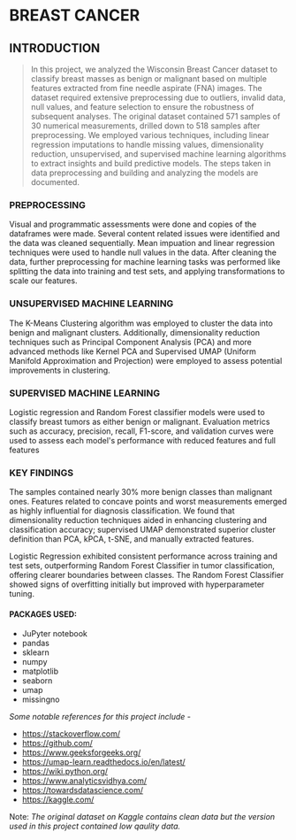 # BREAST CANCER 
## INTRODUCTION

> In this project, we analyzed the Wisconsin Breast Cancer dataset to classify breast masses as benign or malignant based on multiple features extracted from fine needle aspirate (FNA) images. The dataset required extensive preprocessing due to outliers, invalid data, null values, and feature selection to ensure the robustness of subsequent analyses. The original dataset contained 571 samples of 30 numerical measurements, drilled down to 518 samples after preprocessing.
We employed various techniques, including linear regression imputations to handle missing values, dimensionality reduction, unsupervised, and supervised machine learning algorithms to extract insights and build predictive models.
The steps taken in data preprocessing and building and analyzing the models are documented.


### PREPROCESSING

Visual and programmatic assessments were done and copies of the dataframes were made. Several content related issues were identified and the data was cleaned sequentially. Mean impuation and linear regression techniques were used to handle null values in the data. After cleaning the data, further preprocessing for machine learning tasks was performed like splitting the data into training and test sets, and applying transformations to scale our features.

### UNSUPERVISED MACHINE LEARNING
The K-Means Clustering algorithm was employed to cluster the data into benign and malignant clusters. Additionally, dimensionality reduction techniques such as Principal Component Analysis (PCA) and more advanced methods like Kernel PCA and Supervised UMAP (Uniform Manifold Approximation and Projection) were employed to assess potential improvements in clustering.

### SUPERVISED MACHINE LEARNING
Logistic regression and Random Forest classifier models were used to classify breast tumors as either benign or malignant. Evaluation metrics such as accuracy, precision, recall, F1-score, and validation curves were used to assess each model's performance with reduced features and full features



### KEY FINDINGS

The samples contained nearly 30% more benign classes than malignant ones.
Features related to concave points and worst measurements emerged as highly influential for diagnosis classification. We found that dimensionality reduction techniques aided in enhancing clustering and classification accuracy; supervised UMAP demonstrated superior cluster definition than PCA, kPCA, t-SNE, and manually extracted features.

Logistic Regression exhibited consistent performance across training and test sets, outperforming Random Forest Classifier in tumor classification, offering clearer boundaries between classes.
The Random Forest Classifier showed signs of overfitting initially but improved with hyperparameter tuning.


#### PACKAGES USED:

- JuPyter notebook
- pandas
- sklearn
- numpy
- matplotlib
- seaborn
- umap
- missingno


_Some notable references for this project include -_
- https://stackoverflow.com/
- https://github.com/
- https://www.geeksforgeeks.org/
- https://umap-learn.readthedocs.io/en/latest/
- https://wiki.python.org/
- https://www.analyticsvidhya.com/
- https://towardsdatascience.com/
- https://kaggle.com/


Note: _The original dataset on Kaggle contains clean data but the version used in this project contained low qaulity data._